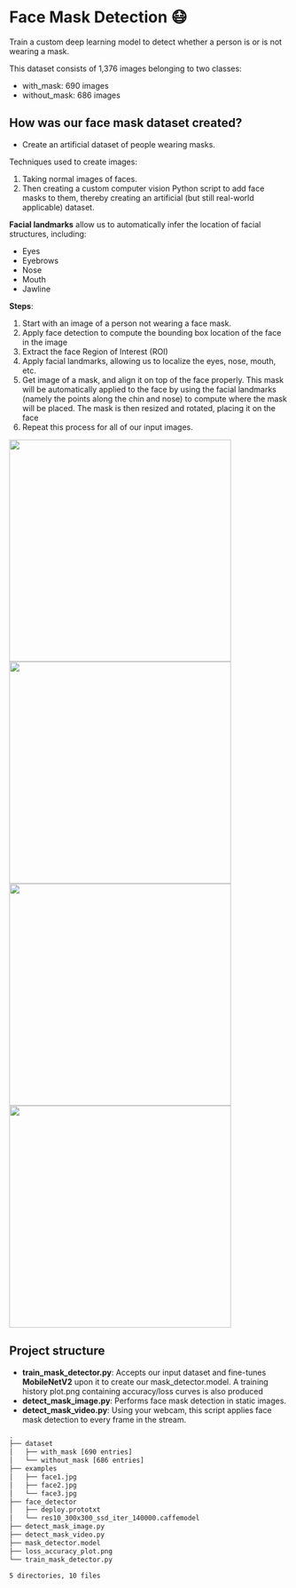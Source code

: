 
# **Face Mask Detection** 😷
Train a custom deep learning model to detect whether a person is or is not wearing a mask.

This dataset consists of 1,376 images belonging to two classes:

- with_mask: 690 images
- without_mask: 686 images

## **How was our face mask dataset created?**
- Create an artificial dataset of people wearing masks.

Techniques used to create images:
1. Taking normal images of faces.
2. Then creating a custom computer vision Python script to add face masks to them, thereby creating an artificial (but still real-world applicable) dataset.

**Facial landmarks** allow us to automatically infer the location of facial structures, including:

- Eyes
- Eyebrows
- Nose
- Mouth
- Jawline

**Steps**:
1. Start with an image of a person not wearing a face mask.
2. Apply face detection to compute the bounding box location of the face in the image
3. Extract the face Region of Interest (ROI)
4. Apply facial landmarks, allowing us to localize the eyes, nose, mouth, etc.
5. Get image of a mask, and align it on top of the face properly. This mask will be automatically applied to the face by using the facial landmarks (namely the points along the chin and nose) to compute where the mask will be placed. The mask is then resized and rotated, placing it on the face
6. Repeat this process for all of our input images.



<img src="https://i.postimg.cc/zBMdg2XM/peace2.jpg" width="400"/> <img src="https://i.postimg.cc/43fFkhS8/my-face.jpg" width="400"/>
<img src="https://i.postimg.cc/5tsKx2cf/peace.jpg" width="400"/>  <img src="https://i.postimg.cc/LXhChFRL/peace-mask.jpg" width="400"/>



## **Project structure**

- **train_mask_detector.py**: Accepts our input dataset and fine-tunes **MobileNetV2** upon it to create our mask_detector.model. A training history plot.png containing accuracy/loss curves is also produced
- **detect_mask_image.py**: Performs face mask detection in static images.
- **detect_mask_video.py**: Using your webcam, this script applies face mask detection to every frame in the stream.

```bash
.
├── dataset
│   ├── with_mask [690 entries]
│   └── without_mask [686 entries]
├── examples
│   ├── face1.jpg
│   ├── face2.jpg
│   └── face3.jpg
├── face_detector
│   ├── deploy.prototxt
│   └── res10_300x300_ssd_iter_140000.caffemodel
├── detect_mask_image.py
├── detect_mask_video.py
├── mask_detector.model
├── loss_accuracy_plot.png
└── train_mask_detector.py

5 directories, 10 files

```

